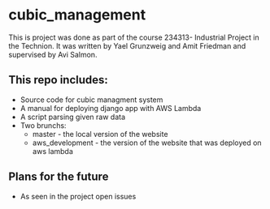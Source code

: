 # cubic_management
This is project was done as part of the course 234313- Industrial Project in the Technion.
It was written by Yael Grunzweig and Amit Friedman and supervised by Avi Salmon.
## This repo includes:
* Source code for cubic managment system
* A manual for deploying django app with AWS Lambda
* A script parsing given raw data
* Two brunchs: 
  * master - the local version of the website
  * aws_development - the version of the website that was deployed on aws lambda

## Plans for the future
* As seen in the project open issues

